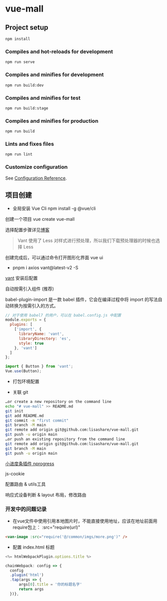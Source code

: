 # vue-mall

## Project setup
```
npm install
```

### Compiles and hot-reloads for development
```
npm run serve
```

### Compiles and minifies for development
```
npm run build:dev
```

### Compiles and minifies for test
```
npm run build:stage
```

### Compiles and minifies for production
```
npm run build
```

### Lints and fixes files
```
npm run lint
```

### Customize configuration
See [Configuration Reference](https://cli.vuejs.org/config/).

## 项目创建

* 全局安装 Vue Cli
npm install -g @vue/cli

创建一个项目
vue create vue-mall

选择配置步骤详见[博客](https://www.cnblogs.com/lisaShare/p/16119149.html)
> Vant 使用了 Less 对样式进行预处理，所以我们下载预处理器的时候也选择 Less

创建完成后，可以通过命令打开图形化界面
vue ui

* pnpm i axios vant@latest-v2 -S

[vant](https://vant-contrib.gitee.io/vant/v2/#/zh-CN/home) 安装后配置

自动按需引入组件 (推荐)

babel-plugin-import 是一款 babel 插件，它会在编译过程中将 import 的写法自动转换为按需引入的方式。
```js
// 对于使用 babel7 的用户，可以在 babel.config.js 中配置
module.exports = {
  plugins: [
    ['import', {
      libraryName: 'vant',
      libraryDirectory: 'es',
      style: true
    }, 'vant']
  ]
};

import { Button } from 'vant';
Vue.use(Button);
```

* 打包环境配置

* 关联 git

```bash
…or create a new repository on the command line
echo "# vue-mall" >> README.md
git init
git add README.md
git commit -m "first commit"
git branch -M main
git remote add origin git@github.com:lisashare/vue-mall.git
git push -u origin main
…or push an existing repository from the command line
git remote add origin git@github.com:lisashare/vue-mall.git
git branch -M main
git push -u origin main
```

[小进度条插件 nprogress](https://www.npmjs.com/package/nprogress)

js-cookie

配置路由 & utils工具

响应式设备判断 & layout 布局，修改路由


### 开发中的问题记录

* 在vue文件中使用<van-image>引用本地图片时，不能直接使用地址，应该在地址前面用require包上：
:src="require(url)"

```html
<van-image :src="require('@/common/imgs/more.png')" />
```
* 配置 index.html 标题

```js
<%= htmlWebpackPlugin.options.title %>

chainWebpack: config => {
  config
  .plugin('html')
  .tap(args => {
      args[0].title = '你的标题名字'
      return args
  })},
```

